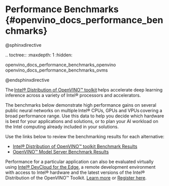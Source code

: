 # Performance Benchmarks {#openvino_docs_performance_benchmarks}

@sphinxdirective

.. toctree::
   :maxdepth: 1
   :hidden:

   openvino_docs_performance_benchmarks_openvino
   openvino_docs_performance_benchmarks_ovms

      
@endsphinxdirective

The [Intel® Distribution of OpenVINO™ toolkit](https://software.intel.com/content/www/us/en/develop/tools/openvino-toolkit.html) helps accelerate deep learning inference across a variety of Intel® processors and accelerators.  

The benchmarks below demonstrate high performance gains on several public neural networks on multiple Intel® CPUs, GPUs and VPUs covering a broad performance range. Use this data to help you decide which hardware is best for your applications and solutions, or to plan your AI workload on the Intel computing already included in your solutions. 

Use the links below to review the benchmarking results for each alternative: 

* [Intel® Distribution of OpenVINO™ toolkit Benchmark Results](performance_benchmarks_openvino.md)  
* [OpenVINO™ Model Server Benchmark Results](performance_benchmarks_ovms.md)  

Performance for a particular application can also be evaluated virtually using [Intel® DevCloud for the Edge](https://devcloud.intel.com/edge/), a remote development environment with access to Intel® hardware and the latest versions of the Intel® Distribution of the OpenVINO™ Toolkit. [Learn more](https://devcloud.intel.com/edge/get_started/devcloud/) or [Register here](https://inteliot.force.com/DevcloudForEdge/s/).
